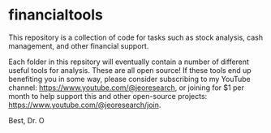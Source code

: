 # financialtools
This repository is a collection of code for tasks such as stock analysis, cash management, and other financial support.

Each folder in this repsitory will eventually contain a number of different useful tools for analysis. These are all open source! If these tools end up benefiting you in some way, please consider subscribing to my YouTube channel: https://www.youtube.com/@jeoresearch, or joining for $1 per month to help support this and other open-source projects: https://www.youtube.com/@jeoresearch/join. 

Best,
Dr. O


